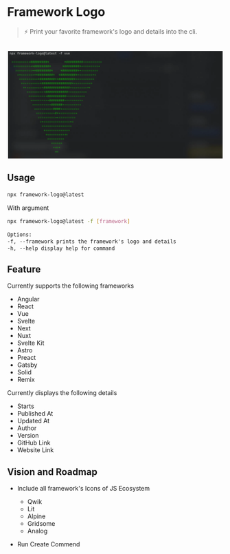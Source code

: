 # Framework Logo

> ⚡️ Print your favorite framework's logo and details into the cli.

<p align="center">
	<br>
	<img src="assets/screenshot.webp" width="500">
	<br>
</p>

## Usage

```sh
npx framework-logo@latest
```

With argument
``` sh
npx framework-logo@latest -f [framework]

```
    Options:
    -f, --framework prints the framework's logo and details
    -h, --help display help for command

## Feature

Currently supports the following frameworks

- Angular
- React
- Vue
- Svelte
- Next
- Nuxt
- Svelte Kit
- Astro
- Preact
- Gatsby
- Solid
- Remix

Currently displays the following details

- Starts
- Published At
- Updated At
- Author
- Version
- GitHub Link
- Website Link

## Vision and Roadmap

- Include all framework's Icons of JS Ecosystem
	- Qwik
	- Lit
	- Alpine
	- Gridsome
	- Analog

- Run Create Commend
